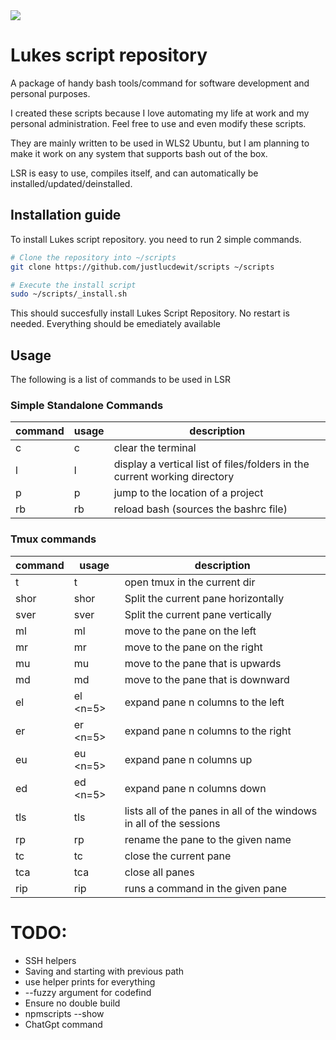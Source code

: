 <img src="./assets/LSR_trans_white.png" />

# Lukes script repository
A package of handy bash tools/command for software development and personal purposes.

I created these scripts because I love automating my life at work and my personal administration. Feel free to use and even modify these scripts.

They are mainly written to be used in WLS2 Ubuntu, but I am planning to make it work on any system that supports bash out of the box.

LSR is easy to use, compiles itself, and can automatically be installed/updated/deinstalled.

## Installation guide
To install Lukes script repository. you need to run 2 simple commands.

```bash
# Clone the repository into ~/scripts
git clone https://github.com/justlucdewit/scripts ~/scripts

# Execute the install script
sudo ~/scripts/_install.sh
```

This should succesfully install Lukes Script Repository. No restart is needed.
Everything should be emediately available

## Usage
The following is a list of commands to be used in LSR

### **Simple Standalone Commands**

| command | usage | description |
|---------|-------|-------------|
| c | c | clear the terminal |
| l | l | display a vertical list of files/folders in the current working directory |
| p | p <projectname> | jump to the location of a project |
| rb | rb | reload bash (sources the bashrc file) |


### **Tmux commands**
| command | usage | description |
|---------|-------|-------------|
| t | t | open tmux in the current dir |
| shor | shor | Split the current pane horizontally |
| sver | sver | Split the current pane vertically |
| ml | ml | move to the pane on the left |
| mr | mr | move to the pane on the right |
| mu | mu | move to the pane that is upwards |
| md | md | move to the pane that is downward |
| el | el <n=5> | expand pane n columns to the left |
| er | er <n=5> | expand pane n columns to the right |
| eu | eu <n=5> | expand pane n columns up |
| ed | ed <n=5> | expand pane n columns down |
| tls | tls | lists all of the panes in all of the windows in all of the sessions |
| rp | rp <name> | rename the pane to the given name |
| tc | tc | close the current pane |
| tca | tca | close all panes |
| rip | rip <pane num> <command> | runs a command in the given pane |

# TODO:
 - SSH helpers
 - Saving and starting with previous path
 - use helper prints for everything
 - --fuzzy argument for codefind
 - Ensure no double build
 - npmscripts --show
 - ChatGpt command 